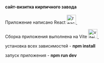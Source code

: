 #### сайт-визитка кирпичного завода

Приложение написано React <a href="https://reactjs.org/"> <img src="https://reactnative.dev/img/header_logo.svg" alt="reactnative" width="30" height="30" /> </a> &nbsp;

Сборка приложения выполнена на Vite <a href="https://vitejs.dev"> <img src="https://vitejs.dev/logo.svg" alt="vitejs" width="30" height="30" /> </a> &nbsp;


установка всех зависимостей - **npm install**

запуск приложения - **npm run dev**